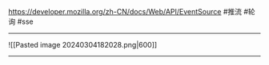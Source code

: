 https://developer.mozilla.org/zh-CN/docs/Web/API/EventSource
#推流 #轮询 #sse

--- 
![[Pasted image 20240304182028.png|600]]

--- 
